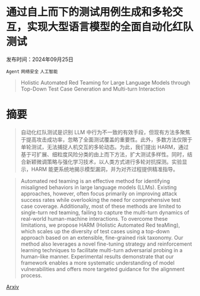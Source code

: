 # 通过自上而下的测试用例生成和多轮交互，实现大型语言模型的全面自动化红队测试

发布时间：2024年09月25日

`Agent` `网络安全` `人工智能`

> Holistic Automated Red Teaming for Large Language Models through Top-Down Test Case Generation and Multi-turn Interaction

# 摘要

> 自动化红队测试是识别 LLM 中行为不一致的有效手段，但现有方法多聚焦于提高攻击成功率，忽略了全面测试覆盖的重要性。此外，多数方法仅限于单轮测试，无法捕捉人机交互的多轮动态。为此，我们提出 HARM，通过基于可扩展、细粒度风险分类的由上而下方法，扩大测试多样性。同时，结合新颖微调策略与强化学习技术，以人类方式进行多轮对抗探测。实验显示，HARM 能更系统地揭示模型漏洞，并为对齐过程提供精准指导。

> Automated red teaming is an effective method for identifying misaligned behaviors in large language models (LLMs). Existing approaches, however, often focus primarily on improving attack success rates while overlooking the need for comprehensive test case coverage. Additionally, most of these methods are limited to single-turn red teaming, failing to capture the multi-turn dynamics of real-world human-machine interactions. To overcome these limitations, we propose HARM (Holistic Automated Red teaMing), which scales up the diversity of test cases using a top-down approach based on an extensible, fine-grained risk taxonomy. Our method also leverages a novel fine-tuning strategy and reinforcement learning techniques to facilitate multi-turn adversarial probing in a human-like manner. Experimental results demonstrate that our framework enables a more systematic understanding of model vulnerabilities and offers more targeted guidance for the alignment process.

[Arxiv](https://arxiv.org/abs/2409.16783)